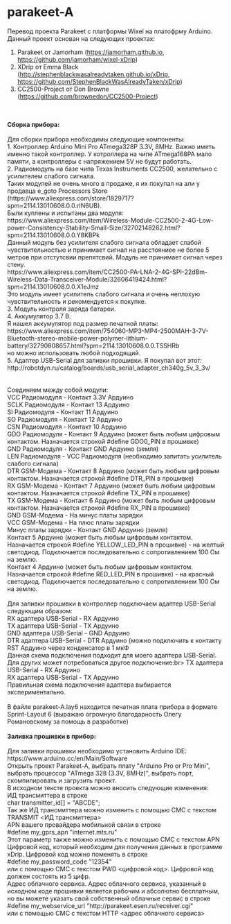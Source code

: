 # parakeet-A

Перевод проекта Parakeet с платформы Wixel на платофрму Arduino.<br>
Данный проект основан на следующих проектах:<br>
1. Parakeet от Jamorham (https://jamorham.github.io, https://github.com/jamorham/wixel-xDrip)<br>
2. XDrip от Emma Black (http://stephenblackwasalreadytaken.github.io/xDrip, https://github.com/StephenBlackWasAlreadyTaken/xDrip)<br>
3. CC2500-Project от Don Browne (https://github.com/brownedon/CC2500-Project)<br>
<br>
<br>
<b>Сборка прибора:</b><br>
<br>
Для сборки прибора необходимы следующие компоненты:<br>
1. Контроллер Arduino Mini Pro ATmega328P 3.3V, 8MHz. Важно иметь именно такой контроллер. У котроллера на чипе ATmega168PA мало памяти, а контроллеры с напряжением 5V не будут работать.<br>
2. Радиомодуль на базе чипа Texas Instruments CC2500, желательно с усилителем слабого сигнала.<br>
Таких модулей не очень много в продаже, я их покупал на али у продавца e_goto Processors Store (https://www.aliexpress.com/store/1829717?spm=2114.13010608.0.0.rIN6UB).<br>
Были куплены и испытаны два модуля:<br>
https://www.aliexpress.com/item/Wireless-Module-CC2500-2-4G-Low-power-Consistency-Stability-Small-Size/32702148262.html?spm=2114.13010608.0.0.Y8KBPk<br>
Данный модуль без усилителя слабого сигнала обладает слабой чувствительностью и принимает сигнал на расстояниее не более 5 метров при отстутсвии препятсвий. Модуль не принимает сигнал через стену.<br>
https://www.aliexpress.com/item/CC2500-PA-LNA-2-4G-SPI-22dBm-Wireless-Data-Transceiver-Module/32606419424.html?spm=2114.13010608.0.0.X1eJmz<br>
Это модуль имеет усилитель слабого сигнала и очень неплохую чувствительность и рекомендуется к покупке.<br>
3. Модуль контроля заряда батареи.<br>
4. Аккумулятор 3.7 В.<br>
Я нашел аккумулятор под размер печатной платы:<br>
https://www.aliexpress.com/item/754060-MP3-MP4-2500MAH-3-7V-Bluetooth-stereo-mobile-power-polymer-lithium-battery/32790808657.html?spm=2114.13010608.0.0.TSSHRb
<br>
но можно использовать любой подходящий.<br>
5. Адаптер USB-Serial для заливки прошивки. Я покупал вот этот: http://robotdyn.ru/catalog/boards/usb_serial_adapter_ch340g_5v_3_3v/<br>
<br>
<br>
Соединяем между собой модули:<br>
VCC Радиомодуля - Контакт 3.3V Ардуино<br>
SCLK Радиомодуля - Контакт 13 Ардуино<br>
SI Радиомодуля - Контакт 11 Ардуино<br>
SO Радиомодуля - Контакт 12 Ардуино<br>
CSN Радиомодуля - Контакт 10 Ардуино<br>
GDO Радиомодуля - Контакт 9 Ардуино (может быть любым цифровым контактом. Назначается строкой #define GDO0_PIN в прошивке)<br>
GND Радиомодуля - Контакт GND Ардуино (земля)<br>
LEN Радиомодуля - VCC Радиомодуля (необходимо запитать усилитель слабого сигнала)<br>
DTR GSM-Модема - Контакт 8 Ардуино (может быть любым цифровым контактом. Назначается строкой #define DTR_PIN в прошивке)<br>
RX GSM-Модема - Контакт 7 Ардуино (может быть любым цифровым контактом. Назначается строкой #define TX_PIN в прошивке)<br>
TX GSM-Модема - Контакт 6 Ардуино (может быть любым цифровым контактом. Назначается строкой #define RX_PIN в прошивке)<br>
GND GSM-Модема - На минус платы зарядки<br>
VCC GSM-Модема - На плюс платы зарядки<br>
Минус платы зарядки - Контакт GND Ардуино (земля)<br>
Контакт 5 Ардуино (может быть любым цифровым контактом. Назначается строкой #define YELLOW_LED_PIN в прошивке) - на желтый светодиод. Подключается последовательно с сопротивлением 100 Ом на землю.<br>
Контакт 4 Ардуино (может быть любым цифровым контактом. Назначается строкой #define RED_LED_PIN в прошивке) - на красный светодиод. Подключается последовательно с сопротивлением 100 Ом на землю.<br>
<br>
Для заливки прошивки в контроллер подключаем адаптер USB-Serial следующим образом:<br>
RX адаптера USB-Serial - RX Ардуино<br>
TX адаптера USB-Serial - TX Ардуино<br>
GND адаптера USB-Serial - GND Ардуино<br>
DTR адаптера USB-Serial - DTR Ардуино (можно подключить к контакту RST Ардуино через конденсатор в 1 мкФ<br>
Данная схема подключения подходит для моего адаптера USB-Serial. Для других может потребоваться другое подключение:br>
TX адаптера USB-Serial - RX Ардуино<br>
RX адаптера USB-Serial - TX Ардуино<br>
Правильная схема подключения адаптера выбирается экспериментально.<br>
<br>
В файле parakeet-A.lay6 находится печатная плата прибора в формате Sprint-Layout 6 (выражаю огромную благодарность Олегу Романовскому за помощь в разработке) <br>
<br>
<b>Заливка прошивки в прибор:</b><br>
<br>
Для заливки прошивки необходимо установить Arduino IDE:<br>
https://www.arduino.cc/en/Main/Software
<br>
Открыть проект Parakeet-A, выбрать плату "Arduino Pro or Pro Mini", выбрать процессор "ATmega 328 (3.3V, 8MHz)", выбрать порт, скомпилировать и загрузить проект.<br>
В исходном тексте проекта можно вносить следующие изменения:<br>
ИД трансмиттера в строке<br>
char transmitter_id[] = "ABCDE";<br>
Так же ИД трансмиттера можно изменить с помощью СМС с текстом TRANSMIT <ИД трансмиттера><br>
APN вашего провайдера мобильной связи в строке<br>
#define my_gprs_apn   "internet.mts.ru"<br>
Этот параметр также можно изменить с помощью СМС с текстом APN <APN><br>
Цифровой код, который необходим для получения данных в программе xDrip. Цифровой код можно поменять в строке<br>
#define my_password_code  "12354"<br>
или с помощью СМС с текстом PWD <цифровой код>. Цифровой код должен состоять из 5 цифр.<br>
Адрес облачного сервиса. Адрес облачного сервиса, указанный в исходном коде прошивки является рабочим и абсолютно бесплатным, но вы можете указать свой собственный облачные сервис в строке<br>
#define my_webservice_url  "http://parakeet.esen.ru/receiver.cgi"<br>
или с помощью СМС с текстом HTTP <адрес облачного сервиса><br>

